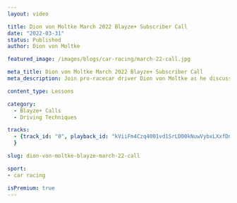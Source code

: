 ```yaml
---
layout: video

title: Dion von Moltke March 2022 Blayze+ Subscriber Call
date: "2022-03-31"
status: Published
author: Dion von Moltke

featured_image: /images/blogs/car-racing/march-22-call.jpg

meta_title: Dion von Moltke March 2022 Blayze+ Subscriber Call
meta_description: Join pro-racecar driver Dion von Moltke as he discusses turn 4 at Virginia International Raceway.

content_type: Lessons

category:
  - Blayze+ Calls
  - Driving Techniques

tracks:
  - {track_id: "0", playback_id: "kViiFm4Czq4001vd1SrLD00kNuwVybxLXxfDnWcyw1g3w", lesson_name: "Dion von Moltke February 2022 Blayze+ Subscriber Call", lesson_desc: "In this month's call Dion answered the following questions from his team members: <br /><li>How can drivers work on getting better with their feel for releasing the last 5% of brake pressure?</li><li>What does the perfect line at turn 4 at Virginia International Raceway look like?</li><li>It's been 5 months since I've been in the car... How do I get up to speed quickly again?</li>The exceptions to the rule... When we are okay with early throttle application?"
  }

slug: dion-von-moltke-blayze-march-22-call

sport:
- car racing

isPremium: true
---
```

